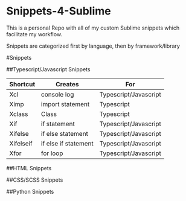 # Snippets-4-Sublime

This is a personal Repo with all of my custom Sublime snippets which facilitate my workflow.

Snippets are categorized first by language, then by framework/library

#Snippets

##Typescript/Javascript Snippets

| Shortcut         | Creates               | For                      |
| ---------------- |-----------------------| -------------------------|
| Xcl              | console log           |  Typescript/Javascript   |
| Ximp             | import statement      |  Typescript              |
| Xclass           | Class                 |  Typescript              |
| Xif              | if statement          |  Typescript/Javascript   |
| Xifelse          | if else statement     |  Typescript/Javascript   |
| Xifelseif        | if else if statement  |  Typescript/Javascript   |
| Xfor             | for loop              |  Typescript/Javascript   |

##HTML Snippets

##CSS/SCSS Snippets

##Python Snippets
